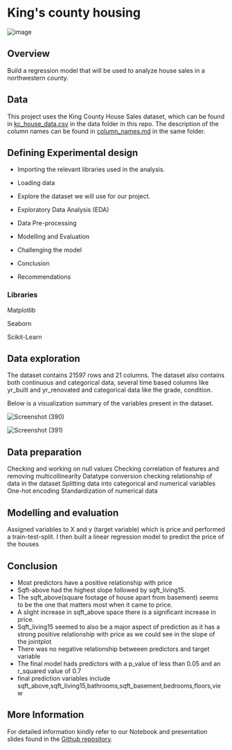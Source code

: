 # King's county housing

![image](https://user-images.githubusercontent.com/104419035/196160831-41caa804-db38-4543-9594-c00f68a27936.png)


## Overview

Build a regression model that will be used to analyze house sales in a northwestern county.

## Data

This project uses the King County House Sales dataset, which can be found in [kc_house_data.csv](https://github.com/angela-cheruto9/Phase_2_project/blob/master/kc_house_data.csv) in the data folder in this repo. The description of the column names can be found in [column_names.md](https://github.com/angela-cheruto9/Phase_2_project/blob/master/column_names.md) in the same folder. 

## Defining Experimental design

* Importing the relevant libraries used in the analysis.

* Loading data

* Explore the dataset we will use for our project.

* Exploratory Data Analysis (EDA)

* Data Pre-processing

* Modelling and Evaluation

* Challenging the model

* Conclusion

* Recommendations


### Libraries

Matplotlib

Seaborn

Scikit-Learn

## Data exploration

The dataset contains 21597 rows and 21 columns. 
The dataset also contains both continuous and categorical data, several time based columns like yr_built and yr_renovated and  categorical data like the grade, condition.

Below is a visualization summary of the variables present in the dataset.

![Screenshot (390)](https://user-images.githubusercontent.com/104419035/196168709-d3c9000a-3b27-479b-9628-281feb8d9cad.png)

![Screenshot (391)](https://user-images.githubusercontent.com/104419035/196168922-27540604-b7a9-4f13-8abf-d0c8454bc05d.png)

## Data preparation

Checking and working on null values
Checking correlation of features and removing multicollinearity
Datatype conversion
checking relationship of data in the dataset
Splitting data into categorical and numerical variables
One-hot encoding
Standardization of numerical data

## Modelling and evaluation
Assigned variables to X and y (target variable) which is price and performed a train-test-split.
I then built a linear regression model to predict the price of the houses

## Conclusion

*  Most predictors have a positive relationship with price
*  Sqft-above had the highest slope followed by sqft_living15.
*  The sqft_above(square footage of house apart from basement) seems to be the one that matters most when it came to price. 
*  A slight increase in sqft_above space there is a significant increase in price.
*  Sqft_living15 seemed to also be a major aspect of prediction as it has a strong positive relationship with price as we could see in the slope of the jointplot
*  There was no negative relationship betweeen predictors and target variable
*  The final model hads predictors with a p_value of less than 0.05 and an r_squared value of 0.7
* final prediction variables include sqft_above,sqft_living15,bathrooms,sqft_basement,bedrooms,floors,view

## More Information
For detailed information kindly refer to our Notebook and presentation slides found in the [Github repository](https://github.com/angela-cheruto9/Phase_2_project).











                       
                       













